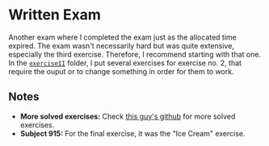 # Written Exam

Another exam where I completed the exam just as the allocated time expired. The exam wasn't necessarily hard but was quite extensive, especially the third exercise. Therefore, I recommend starting with that one. In the [`exerciseII`](exerciseII/) folder, I put several exercises for exercise no. 2, that require the ouput or to change something in order for them to work.
## Notes

- **More solved exercises:** Check [this guy's github](https://github.com/pauladam2001/Sem2_ObjectOrientedProgramming/tree/main) for more solved exercises.
- **Subject 915:** For the final exercise, it was the "Ice Cream" exercise.
